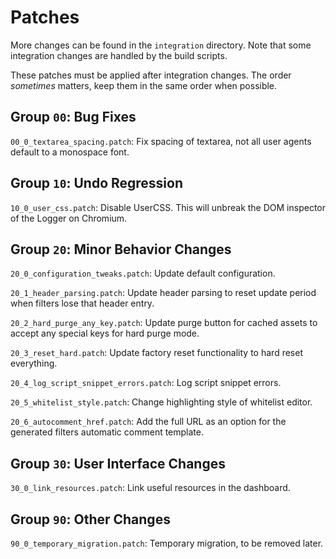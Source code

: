 # Patches

More changes can be found in the `integration` directory. Note that some
integration changes are handled by the build scripts.

These patches must be applied after integration changes. The order *sometimes*
matters, keep them in the same order when possible.

## Group `00`: Bug Fixes

`00_0_textarea_spacing.patch`: Fix spacing of textarea, not all user agents
default to a monospace font.

## Group `10`: Undo Regression

`10_0_user_css.patch`: Disable UserCSS. This will unbreak the DOM inspector of
the Logger on Chromium.

## Group `20`: Minor Behavior Changes

`20_0_configuration_tweaks.patch`: Update default configuration.

`20_1_header_parsing.patch`: Update header parsing to reset update period when
filters lose that header entry.

`20_2_hard_purge_any_key.patch`: Update purge button for cached assets to
accept any special keys for hard purge mode.

`20_3_reset_hard.patch`: Update factory reset functionality to hard reset
everything.

`20_4_log_script_snippet_errors.patch`: Log script snippet errors.

`20_5_whitelist_style.patch`: Change highlighting style of whitelist editor.

`20_6_autocomment_href.patch`: Add the full URL as an option for the generated
filters automatic comment template.

## Group `30`: User Interface Changes

`30_0_link_resources.patch`: Link useful resources in the dashboard.

## Group `90`: Other Changes

`90_0_temporary_migration.patch`: Temporary migration, to be removed later.
